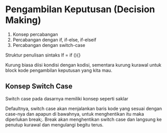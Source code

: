 # Pengambilan Keputusan (Decision Making)

1. Konsep percabangan
2. Percabangan dengan if, if-else, if-elseif
3. Percabangan dengan switch-case

Struktur penulisan sintaks If = if (){}

Kurung biasa diisi kondisi dengan kodisi, sementara kurung kurawal untuk block kode pengambilan keputusan yang kita mau.

## Konsep Switch Case
Switch case pada dasarnya memiliki konsep seperti saklar

Defaultnya, switch case akan menjalankan baris kode yang sesuai dengan case-nya dan apapun di bawahnya, untuk menghentikan itu maka diperlukan break;. Break akan menghentikan switch case dan langsung ke penutup kurawal dan mengulangi begitu terus.